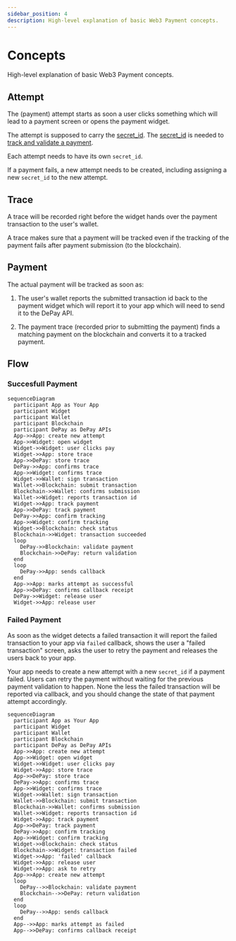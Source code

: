 ```yaml
---
sidebar_position: 4
description: High-level explanation of basic Web3 Payment concepts.
---
```


# Concepts

High-level explanation of basic Web3 Payment concepts.

## Attempt

The (payment) attempt starts as soon a user clicks something which will lead to a payment screen or opens the payment widget.

The attempt is supposed to carry the [secret_id](/docs/apis/payments/data-structure#secret_id). The [secret_id](/docs/apis/payments/data-structure#secret_id) is needed to [track and validate a payment](/docs/apis/payments/tracking#validate-requests).

Each attempt needs to have its own `secret_id`.

If a payment fails, a new attempt needs to be created, including assigning a new `secret_id` to the new attempt.

## Trace

A trace will be recorded right before the widget hands over the payment transaction to the user's wallet.

A trace makes sure that a payment will be tracked even if the tracking of the payment fails after payment submission (to the blockchain).

## Payment

The actual payment will be tracked as soon as:

1. The user's wallet reports the submitted transaction id back to the payment widget which will report it to your app which will need to send it to the DePay API.

2. The payment trace (recorded prior to submitting the payment) finds a matching payment on the blockchain and converts it to a tracked payment.

## Flow

### Succesfull Payment

```mermaid
sequenceDiagram
  participant App as Your App
  participant Widget
  participant Wallet
  participant Blockchain
  participant DePay as DePay APIs
  App->>App: create new attempt
  App->>Widget: open widget
  Widget->>Widget: user clicks pay
  Widget->>App: store trace
  App->>DePay: store trace
  DePay->>App: confirms trace
  App->>Widget: confirms trace
  Widget->>Wallet: sign transaction
  Wallet->>Blockchain: submit transaction
  Blockchain->>Wallet: confirms submission
  Wallet->>Widget: reports transaction id
  Widget->>App: track payment
  App->>DePay: track payment
  DePay->>App: confirm tracking
  App->>Widget: confirm tracking
  Widget->>Blockchain: check status
  Blockchain->>Widget: transaction succeeded
  loop
    DePay->>Blockchain: validate payment
    Blockchain->>DePay: return validation
  end
  loop
    DePay->>App: sends callback
  end
  App->>App: marks attempt as successful
  App->>DePay: confirms callback receipt
  DePay->>Widget: release user
  Widget->>App: release user
```

### Failed Payment

As soon as the widget detects a failed transaction it will report the failed transaction to your app via `failed` callback, shows the user a "failed transaction" screen, asks the user to retry the payment and releases the users back to your app.

Your app needs to create a new attempt with a new `secret_id` if a payment failed. Users can retry the payment without waiting for the previous payment validation to happen. None the less the failed transaction will be reported via callback, and you should change the state of that payment attempt accordingly.

```mermaid
sequenceDiagram
  participant App as Your App
  participant Widget
  participant Wallet
  participant Blockchain
  participant DePay as DePay APIs
  App->>App: create new attempt
  App->>Widget: open widget
  Widget->>Widget: user clicks pay
  Widget->>App: store trace
  App->>DePay: store trace
  DePay->>App: confirms trace
  App->>Widget: confirms trace
  Widget->>Wallet: sign transaction
  Wallet->>Blockchain: submit transaction
  Blockchain->>Wallet: confirms submission
  Wallet->>Widget: reports transaction id
  Widget->>App: track payment
  App->>DePay: track payment
  DePay->>App: confirm tracking
  App->>Widget: confirm tracking
  Widget->>Blockchain: check status
  Blockchain->>Widget: transaction failed
  Widget->>App: 'failed' callback
  Widget->>App: release user
  Widget->>App: ask to retry
  App->>App: create new attempt
  loop
    DePay-->>Blockchain: validate payment
    Blockchain-->>DePay: return validation
  end
  loop
    DePay-->>App: sends callback
  end
  App-->>App: marks attempt as failed
  App-->>DePay: confirms callback receipt
```
